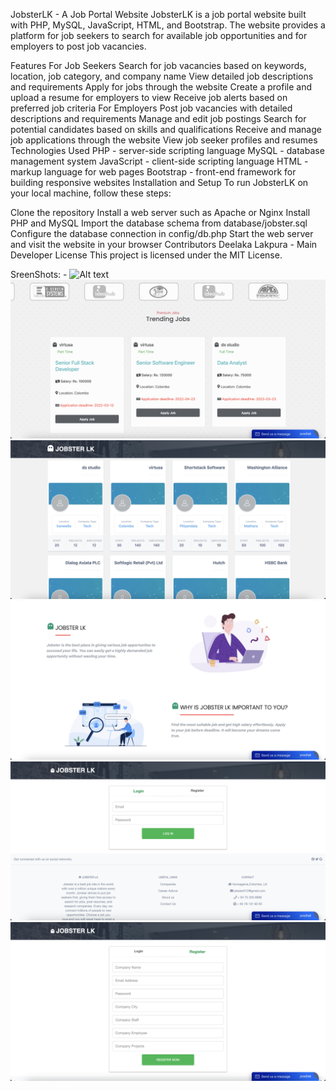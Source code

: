 JobsterLK - A Job Portal Website
JobsterLK is a job portal website built with PHP, MySQL, JavaScript, HTML, and Bootstrap. The website provides a platform for job seekers to search for available job opportunities and for employers to post job vacancies.

Features
For Job Seekers
Search for job vacancies based on keywords, location, job category, and company name
View detailed job descriptions and requirements
Apply for jobs through the website
Create a profile and upload a resume for employers to view
Receive job alerts based on preferred job criteria
For Employers
Post job vacancies with detailed descriptions and requirements
Manage and edit job postings
Search for potential candidates based on skills and qualifications
Receive and manage job applications through the website
View job seeker profiles and resumes
Technologies Used
PHP - server-side scripting language
MySQL - database management system
JavaScript - client-side scripting language
HTML - markup language for web pages
Bootstrap - front-end framework for building responsive websites
Installation and Setup
To run JobsterLK on your local machine, follow these steps:

Clone the repository
Install a web server such as Apache or Nginx
Install PHP and MySQL
Import the database schema from database/jobster.sql
Configure the database connection in config/db.php
Start the web server and visit the website in your browser
Contributors
Deelaka Lakpura - Main Developer
License
This project is licensed under the MIT License.

SreenShots: - 
![Alt text](/images/01.png)
![Alt text](/images/02.png)
![Alt text](/images/03.png)
![Alt text](/images/04.png)
![Alt text](/images/05.png)
![Alt text](/images/06.png)

